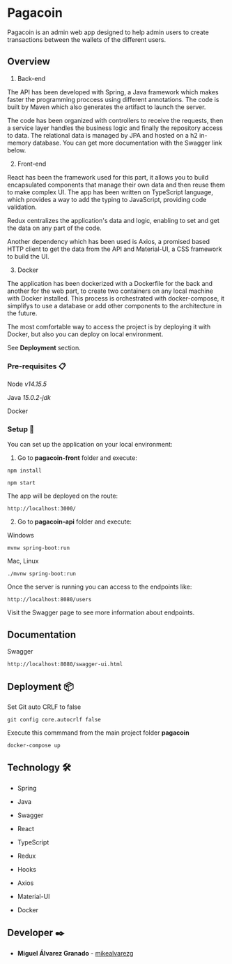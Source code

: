 # Pagacoin

Pagacoin is an admin web app designed to help admin users to create transactions between the wallets of the different users.

## Overview 

1. Back-end

The API has been developed with Spring, a Java framework which makes faster the programming proccess using different annotations. The code is built by Maven which also generates the artifact to launch the server.

The code has been organized with controllers to receive the requests, then a service layer handles the business logic and finally the repository access to data. The relational data is managed by JPA and hosted on a h2 in-memory database. You can get more documentation with the Swagger link below.

2. Front-end

React has been the framework used for this part, it allows you to build encapsulated components that manage their own data and then reuse them to make complex UI. The app has been written on TypeScript language, which provides a way to add the typing to JavaScript, providing code validation.

Redux centralizes the application's data and logic, enabling to set and get the data on any part of the code.

Another dependency which has been used is Axios, a promised based HTTP client to get the data from the API and Material-UI, a CSS framework to build the UI.

3. Docker

The application has been dockerized with a Dockerfile for the back and another for the web part, to create two containers on any local machine with Docker installed. This process is orchestrated with docker-compose, it simplifys to use a database or add other components to the architecture in the future.

The most comfortable way to access the project is by deploying it with Docker, but also you can deploy on local environment.

See **Deployment** section.

### Pre-requisites 📋

Node *v14.15.5*

Java *15.0.2-jdk*

Docker

### Setup 🔧

You can set up the application on your local environment:

1. Go to **pagacoin-front** folder and execute:

```
npm install
```

```
npm start
```

The app will be deployed on the route:

```
http://localhost:3000/
```

2. Go to **pagacoin-api** folder and execute:

Windows

```
mvnw spring-boot:run
```

Mac, Linux

```
./mvnw spring-boot:run
```

Once the server is running you can access to the endpoints like:

```
http://localhost:8080/users
```

Visit the Swagger page to see more information about endpoints.


## Documentation

Swagger

```
http://localhost:8080/swagger-ui.html
```

## Deployment 📦

Set Git auto CRLF to false 

```
git config core.autocrlf false
```

Execute this commmand from the main project folder **pagacoin**

```
docker-compose up
```

## Technology 🛠️

* Spring
* Java
* Swagger

* React
* TypeScript
* Redux
* Hooks
* Axios
* Material-UI

* Docker

## Developer ✒️

* **Miguel Álvarez Granado** - [mikealvarezg](https://github.com/mikealvarezg)

